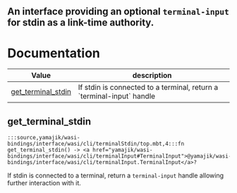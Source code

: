 An interface providing an optional `terminal-input` for stdin as a
link-time authority.
---
# Documentation
|Value|description|
|---|---|
|[get\_terminal\_stdin](#get_terminal_stdin)| If stdin is connected to a terminal, return a \`terminal-input\` handle|

## get\_terminal\_stdin

```moonbit
:::source,yamajik/wasi-bindings/interface/wasi/cli/terminalStdin/top.mbt,4:::fn get_terminal_stdin() -> <a href="yamajik/wasi-bindings/interface/wasi/cli/terminalInput#TerminalInput">@yamajik/wasi-bindings/interface/wasi/cli/terminalInput.TerminalInput</a>?
```
 If stdin is connected to a terminal, return a `terminal-input` handle
allowing further interaction with it.
